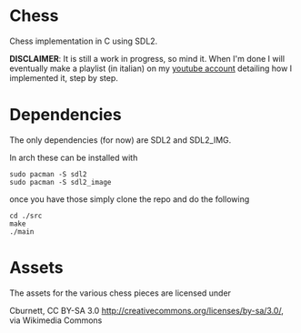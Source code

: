 # Chess

Chess implementation in C using SDL2.

**DISCLAIMER**: It is still a work in progress, so mind it. When I'm done I will eventually make a playlist (in italian) on my [youtube account](https://www.youtube.com/channel/UCqZe2cxQNCvgkQxUuqsIaig) detailing how I implemented it, step by step.

# Dependencies

The only dependencies (for now) are SDL2 and SDL2_IMG.

In arch these can be installed with

```
sudo pacman -S sdl2
sudo pacman -S sdl2_image
```

once you have those simply clone the repo and do the following

```
cd ./src
make
./main
```
# Assets

The assets for the various chess pieces are licensed under 

Cburnett, CC BY-SA 3.0 <http://creativecommons.org/licenses/by-sa/3.0/>, via Wikimedia Commons
